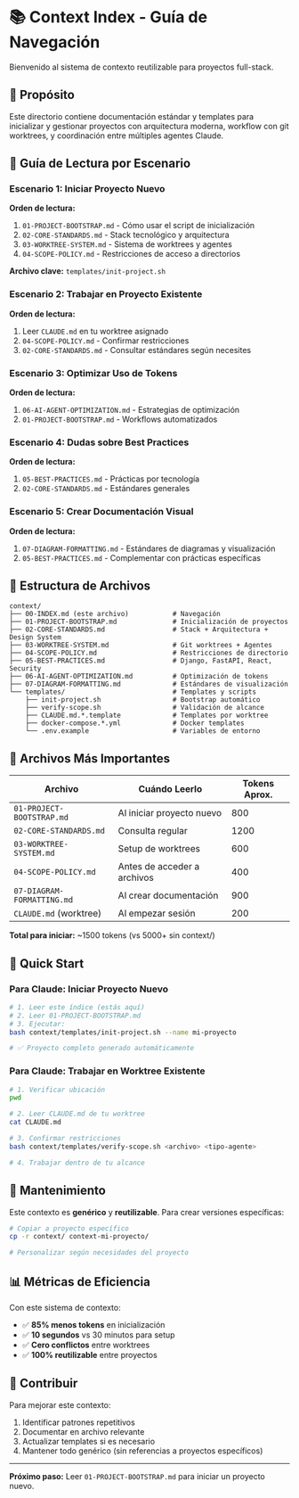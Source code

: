 # 📚 Context Index - Guía de Navegación

Bienvenido al sistema de contexto reutilizable para proyectos full-stack.

## 🎯 Propósito

Este directorio contiene documentación estándar y templates para inicializar y gestionar proyectos con arquitectura moderna, workflow con git worktrees, y coordinación entre múltiples agentes Claude.

## 📖 Guía de Lectura por Escenario

### Escenario 1: Iniciar Proyecto Nuevo

**Orden de lectura:**
1. `01-PROJECT-BOOTSTRAP.md` - Cómo usar el script de inicialización
2. `02-CORE-STANDARDS.md` - Stack tecnológico y arquitectura
3. `03-WORKTREE-SYSTEM.md` - Sistema de worktrees y agentes
4. `04-SCOPE-POLICY.md` - Restricciones de acceso a directorios

**Archivo clave:** `templates/init-project.sh`

### Escenario 2: Trabajar en Proyecto Existente

**Orden de lectura:**
1. Leer `CLAUDE.md` en tu worktree asignado
2. `04-SCOPE-POLICY.md` - Confirmar restricciones
3. `02-CORE-STANDARDS.md` - Consultar estándares según necesites

### Escenario 3: Optimizar Uso de Tokens

**Orden de lectura:**
1. `06-AI-AGENT-OPTIMIZATION.md` - Estrategias de optimización
2. `01-PROJECT-BOOTSTRAP.md` - Workflows automatizados

### Escenario 4: Dudas sobre Best Practices

**Orden de lectura:**
1. `05-BEST-PRACTICES.md` - Prácticas por tecnología
2. `02-CORE-STANDARDS.md` - Estándares generales

### Escenario 5: Crear Documentación Visual

**Orden de lectura:**
1. `07-DIAGRAM-FORMATTING.md` - Estándares de diagramas y visualización
2. `05-BEST-PRACTICES.md` - Complementar con prácticas específicas

## 📁 Estructura de Archivos

```
context/
├── 00-INDEX.md (este archivo)           # Navegación
├── 01-PROJECT-BOOTSTRAP.md              # Inicialización de proyectos
├── 02-CORE-STANDARDS.md                 # Stack + Arquitectura + Design System
├── 03-WORKTREE-SYSTEM.md                # Git worktrees + Agentes
├── 04-SCOPE-POLICY.md                   # Restricciones de directorio
├── 05-BEST-PRACTICES.md                 # Django, FastAPI, React, Security
├── 06-AI-AGENT-OPTIMIZATION.md          # Optimización de tokens
├── 07-DIAGRAM-FORMATTING.md             # Estándares de visualización
└── templates/                           # Templates y scripts
    ├── init-project.sh                  # Bootstrap automático
    ├── verify-scope.sh                  # Validación de alcance
    ├── CLAUDE.md.*.template             # Templates por worktree
    ├── docker-compose.*.yml             # Docker templates
    └── .env.example                     # Variables de entorno
```

## 🔑 Archivos Más Importantes

| Archivo | Cuándo Leerlo | Tokens Aprox. |
|---------|--------------|---------------|
| `01-PROJECT-BOOTSTRAP.md` | Al iniciar proyecto nuevo | 800 |
| `02-CORE-STANDARDS.md` | Consulta regular | 1200 |
| `03-WORKTREE-SYSTEM.md` | Setup de worktrees | 600 |
| `04-SCOPE-POLICY.md` | Antes de acceder a archivos | 400 |
| `07-DIAGRAM-FORMATTING.md` | Al crear documentación | 900 |
| `CLAUDE.md` (worktree) | Al empezar sesión | 200 |

**Total para iniciar:** ~1500 tokens (vs 5000+ sin context/)

## 🚀 Quick Start

### Para Claude: Iniciar Proyecto Nuevo

```bash
# 1. Leer este índice (estás aquí)
# 2. Leer 01-PROJECT-BOOTSTRAP.md
# 3. Ejecutar:
bash context/templates/init-project.sh --name mi-proyecto

# ✅ Proyecto completo generado automáticamente
```

### Para Claude: Trabajar en Worktree Existente

```bash
# 1. Verificar ubicación
pwd

# 2. Leer CLAUDE.md de tu worktree
cat CLAUDE.md

# 3. Confirmar restricciones
bash context/templates/verify-scope.sh <archivo> <tipo-agente>

# 4. Trabajar dentro de tu alcance
```

## 🔄 Mantenimiento

Este contexto es **genérico** y **reutilizable**. Para crear versiones específicas:

```bash
# Copiar a proyecto específico
cp -r context/ context-mi-proyecto/

# Personalizar según necesidades del proyecto
```

## 📊 Métricas de Eficiencia

Con este sistema de contexto:
- ✅ **85% menos tokens** en inicialización
- ✅ **10 segundos** vs 30 minutos para setup
- ✅ **Cero conflictos** entre worktrees
- ✅ **100% reutilizable** entre proyectos

## 🤝 Contribuir

Para mejorar este contexto:
1. Identificar patrones repetitivos
2. Documentar en archivo relevante
3. Actualizar templates si es necesario
4. Mantener todo genérico (sin referencias a proyectos específicos)

---

**Próximo paso:** Leer `01-PROJECT-BOOTSTRAP.md` para iniciar un proyecto nuevo.
